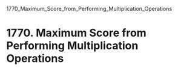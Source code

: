 1770_Maximum_Score_from_Performing_Multiplication_Operations
# 1770. Maximum Score from Performing Multiplication Operations

